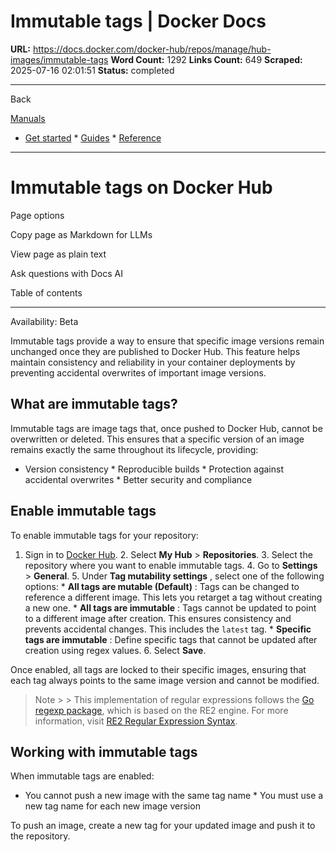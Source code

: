 # Immutable tags | Docker Docs

**URL:** https://docs.docker.com/docker-hub/repos/manage/hub-images/immutable-tags
**Word Count:** 1292
**Links Count:** 649
**Scraped:** 2025-07-16 02:01:51
**Status:** completed

---

Back

[Manuals](https://docs.docker.com/manuals/)

  * [Get started](https://docs.docker.com/get-started/)   * [Guides](https://docs.docker.com/guides/)   * [Reference](https://docs.docker.com/reference/)

* * *

# Immutable tags on Docker Hub

Page options

Copy page as Markdown for LLMs

View page as plain text

Ask questions with Docs AI

Table of contents

* * *

Availability: Beta 

Immutable tags provide a way to ensure that specific image versions remain unchanged once they are published to Docker Hub. This feature helps maintain consistency and reliability in your container deployments by preventing accidental overwrites of important image versions.

## What are immutable tags?

Immutable tags are image tags that, once pushed to Docker Hub, cannot be overwritten or deleted. This ensures that a specific version of an image remains exactly the same throughout its lifecycle, providing:

  * Version consistency   * Reproducible builds   * Protection against accidental overwrites   * Better security and compliance

## Enable immutable tags

To enable immutable tags for your repository:

  1. Sign in to [Docker Hub](https://hub.docker.com).   2. Select **My Hub** > **Repositories**.   3. Select the repository where you want to enable immutable tags.   4. Go to **Settings** > **General**.   5. Under **Tag mutability settings** , select one of the following options:      * **All tags are mutable \(Default\)** :   Tags can be changed to reference a different image. This lets you retarget a tag without creating a new one.      * **All tags are immutable** :   Tags cannot be updated to point to a different image after creation. This ensures consistency and prevents accidental changes. This includes the `latest` tag.      * **Specific tags are immutable** :   Define specific tags that cannot be updated after creation using regex values.   6. Select **Save**.

Once enabled, all tags are locked to their specific images, ensuring that each tag always points to the same image version and cannot be modified.

> Note >  > This implementation of regular expressions follows the [Go regexp package](https://pkg.go.dev/regexp), which is based on the RE2 engine. For more information, visit [RE2 Regular Expression Syntax](https://github.com/google/re2/wiki/Syntax).

## Working with immutable tags

When immutable tags are enabled:

  * You cannot push a new image with the same tag name   * You must use a new tag name for each new image version

To push an image, create a new tag for your updated image and push it to the repository.